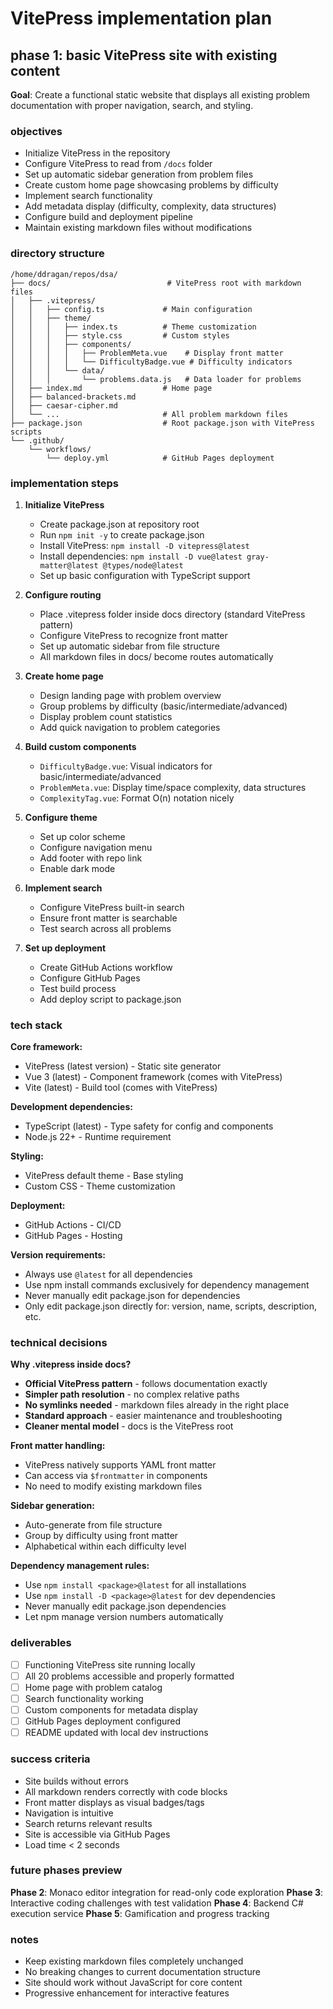# VitePress implementation plan

## phase 1: basic VitePress site with existing content

**Goal**: Create a functional static website that displays all existing problem documentation with proper navigation, search, and styling.

### objectives

- Initialize VitePress in the repository
- Configure VitePress to read from `/docs` folder
- Set up automatic sidebar generation from problem files
- Create custom home page showcasing problems by difficulty
- Implement search functionality
- Add metadata display (difficulty, complexity, data structures)
- Configure build and deployment pipeline
- Maintain existing markdown files without modifications

### directory structure

```
/home/ddragan/repos/dsa/
├── docs/                          # VitePress root with markdown files
│   ├── .vitepress/
│   │   ├── config.ts             # Main configuration
│   │   ├── theme/
│   │   │   ├── index.ts          # Theme customization
│   │   │   ├── style.css         # Custom styles
│   │   │   ├── components/
│   │   │   │   ├── ProblemMeta.vue    # Display front matter
│   │   │   │   └── DifficultyBadge.vue # Difficulty indicators
│   │   │   └── data/
│   │   │       └── problems.data.js   # Data loader for problems
│   ├── index.md                  # Home page
│   ├── balanced-brackets.md
│   ├── caesar-cipher.md
│   └── ...                       # All problem markdown files
├── package.json                  # Root package.json with VitePress scripts
└── .github/
    └── workflows/
        └── deploy.yml            # GitHub Pages deployment
```

### implementation steps

1. **Initialize VitePress**
   - Create package.json at repository root
   - Run `npm init -y` to create package.json
   - Install VitePress: `npm install -D vitepress@latest`
   - Install dependencies: `npm install -D vue@latest gray-matter@latest @types/node@latest`
   - Set up basic configuration with TypeScript support

2. **Configure routing**
   - Place .vitepress folder inside docs directory (standard VitePress pattern)
   - Configure VitePress to recognize front matter
   - Set up automatic sidebar from file structure
   - All markdown files in docs/ become routes automatically

3. **Create home page**
   - Design landing page with problem overview
   - Group problems by difficulty (basic/intermediate/advanced)
   - Display problem count statistics
   - Add quick navigation to problem categories

4. **Build custom components**
   - `DifficultyBadge.vue`: Visual indicators for basic/intermediate/advanced
   - `ProblemMeta.vue`: Display time/space complexity, data structures
   - `ComplexityTag.vue`: Format O(n) notation nicely

5. **Configure theme**
   - Set up color scheme
   - Configure navigation menu
   - Add footer with repo link
   - Enable dark mode

6. **Implement search**
   - Configure VitePress built-in search
   - Ensure front matter is searchable
   - Test search across all problems

7. **Set up deployment**
   - Create GitHub Actions workflow
   - Configure GitHub Pages
   - Test build process
   - Add deploy script to package.json

### tech stack

**Core framework:**
- VitePress (latest version) - Static site generator
- Vue 3 (latest) - Component framework (comes with VitePress)
- Vite (latest) - Build tool (comes with VitePress)

**Development dependencies:**
- TypeScript (latest) - Type safety for config and components
- Node.js 22+ - Runtime requirement

**Styling:**
- VitePress default theme - Base styling
- Custom CSS - Theme customization

**Deployment:**
- GitHub Actions - CI/CD
- GitHub Pages - Hosting

**Version requirements:**
- Always use `@latest` for all dependencies
- Use npm install commands exclusively for dependency management
- Never manually edit package.json for dependencies
- Only edit package.json directly for: version, name, scripts, description, etc.

### technical decisions

**Why .vitepress inside docs?**
- **Official VitePress pattern** - follows documentation exactly
- **Simpler path resolution** - no complex relative paths
- **No symlinks needed** - markdown files already in the right place
- **Standard approach** - easier maintenance and troubleshooting
- **Cleaner mental model** - docs is the VitePress root

**Front matter handling:**
- VitePress natively supports YAML front matter
- Can access via `$frontmatter` in components
- No need to modify existing markdown files

**Sidebar generation:**
- Auto-generate from file structure
- Group by difficulty using front matter
- Alphabetical within each difficulty level

**Dependency management rules:**
- Use `npm install <package>@latest` for all installations
- Use `npm install -D <package>@latest` for dev dependencies
- Never manually edit package.json dependencies
- Let npm manage version numbers automatically

### deliverables

- [ ] Functioning VitePress site running locally
- [ ] All 20 problems accessible and properly formatted
- [ ] Home page with problem catalog
- [ ] Search functionality working
- [ ] Custom components for metadata display
- [ ] GitHub Pages deployment configured
- [ ] README updated with local dev instructions

### success criteria

- Site builds without errors
- All markdown renders correctly with code blocks
- Front matter displays as visual badges/tags
- Navigation is intuitive
- Search returns relevant results
- Site is accessible via GitHub Pages
- Load time < 2 seconds

### future phases preview

**Phase 2**: Monaco editor integration for read-only code exploration
**Phase 3**: Interactive coding challenges with test validation
**Phase 4**: Backend C# execution service
**Phase 5**: Gamification and progress tracking

### notes

- Keep existing markdown files completely unchanged
- No breaking changes to current documentation structure
- Site should work without JavaScript for core content
- Progressive enhancement for interactive features
